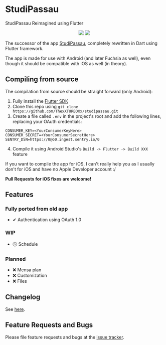 # StudiPassau

StudiPassau Reimagined using Flutter

<p align="center">
  <a href="https://travis-ci.com/ThexXTURBOXx/studipassau"><img src="https://travis-ci.com/ThexXTURBOXx/studipassau.svg?branch=master"></a>
  <a href="https://app.localizely.com/projects/32cea4c8-ff53-4e34-94d8-bcdc8643b236/"><img src="https://img.shields.io/localizely/progress/32cea4c8-ff53-4e34-94d8-bcdc8643b236?token=f14c2f1c209f43aea381e31e9107ee7f2b4986ec270e4575b18a120dc035c459"></a>
</p>

The successor of the app [StudiPassau](https://play.google.com/store/apps/details?id=studip_uni_passau.femtopedia.de.unipassaustudip),
completely rewritten in Dart using Flutter framework.

The app is made for use with Android (and later Fuchsia as well), even though it should be compatible with iOS as well (in theory).

## Compiling from source

The compilation from source should be straight forward (only Android):

1. Fully install the [Flutter SDK](https://flutter.dev/docs/get-started/install)
2. Clone this repo using `git clone https://github.com/ThexXTURBOXx/studipassau.git`
3. Create a file called `.env` in the project's root and add the following lines, replacing your OAuth credentials:
```
CONSUMER_KEY=<YourConsumerKeyHere>
CONSUMER_SECRET=<YourConsumerSecretHere>
SENTRY_DSN=https://0@o0.ingest.sentry.io/0
```
4. Compile it using Android Studio's `Build -> Flutter -> Build XXX` feature

If you want to compile the app for iOS, I can't really help you as I usually don't for iOS and have no Apple Developer account :/

**Pull Requests for iOS fixes are welcome!**

## Features

### Fully ported from old app

 - ✔ Authentication using OAuth 1.0

### WIP

 - 🕒 Schedule

### Planned

 - ❌ Mensa plan
 - ❌ Customization
 - ❌ Files

## Changelog

See [here](https://github.com/ThexXTURBOXx/studipassau/releases).

## Feature Requests and Bugs

Please file feature requests and bugs at the [issue tracker](https://github.com/ThexXTURBOXx/studipassau/issues).
